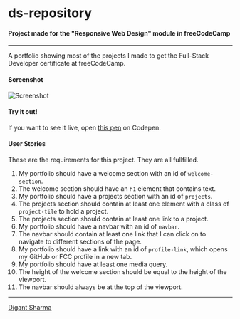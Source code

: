 # ds-repository
#### Project made for the "Responsive Web Design" module in freeCodeCamp
---

A portfolio showing most of the projects I made to get the Full-Stack Developer certificate at freeCodeCamp.

#### Screenshot

![Screenshot](Screenshot.png)

#### Try it out!

If you want to see it live, open [this pen](https://codepen.io/digantsharma1998/pen/dyVdJBo) on Codepen.

#### User Stories

These are the requirements for this project. They are all fullfilled.

1. My portfolio should have a welcome section with an id of ```welcome-section```.
2. The welcome section should have an ```h1``` element that contains text.
3. My portfolio should have a projects section with an id of ```projects```.
4. The projects section should contain at least one element with a class of ```project-tile``` to hold a project.
5. The projects section should contain at least one link to a project.
6. My portfolio should have a navbar with an id of ```navbar```.
7. The navbar should contain at least one link that I can click on to navigate to different sections of the page.
8. My portfolio should have a link with an id of ```profile-link```, which opens my GitHub or FCC profile in a new tab.
9. My portfolio should have at least one media query.
10. The height of the welcome section should be equal to the height of the viewport.
11. The navbar should always be at the top of the viewport.


---

[Digant Sharma](https://www.linkedin.com/in/digant-sharma-915510145/)
